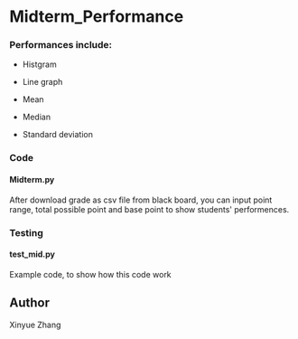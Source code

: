 # Midterm_Performance

### Performances include:

- Histgram

- Line graph

- Mean

- Median

- Standard deviation

### Code

#### Midterm.py

After download grade as csv file from black board, you can input point range, total possible point and base point to show students' performences.

### Testing

#### test_mid.py

Example code, to show how this code work

## Author

Xinyue Zhang
